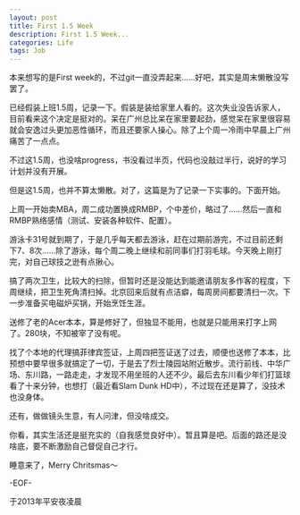 ```yaml
---
layout: post
title: First 1.5 Week
description: First 1.5 Week...
categories: Life
tags: Job
---
```

本来想写的是First week的，不过git一直没弄起来……好吧，其实是周末懒散没写罢了。

已经假装上班1.5周，记录一下。假装是装给家里人看的。这次失业没告诉家人，目前看来这个决定是挺对的。呆在广州总比呆在家里要起劲，感觉呆在家里很容易就会安逸过头更加恶性循环，而且还要家人操心。除了上个周一冷雨中早晨上广州痛苦了一点点。

不过这1.5周，也没啥progress，书没看过半页，代码也没敲过半行，说好的学习计划并没有开展。

但是这1.5周，也并不算太懒散。对了，这篇是为了记录一下实事的。下面开始。

上周一开始卖MBA，周二成功置换成RMBP，个中差价，略过了……然后一直和RMBP熟络感情（测试、安装各种软件、配置）。

游泳卡31号就到期了，于是几乎每天都去游泳，赶在过期前游完，不过目前还剩下7、8次……除了游泳，每个周二晚上继续和前同事们打羽毛球。今天晚上刚打完，对自己球技之逊有点揪心。

搞了两次卫生，比较大的扫除，但暂时还是没能达到能邀请朋友多作客的程度，下周继续，把卫生死角清扫掉。北京回来后就有点洁癖，每周房间都要清扫一次。下一步准备买电磁炉买锅，开始烹饪生涯。

送修了老的Acer本本，算是修好了，但独显不能用，也就是只能用来打字上网了。280块，不知被宰了没有呢。

找了个本地的代理搞菲律宾签证，上周四把签证送了过去，顺便也送修了本本，比预想中要早很多就搞定了一切，于是去了烈士陵园站附近散步。流行前线、中华广场、东川路，一路走走，才发现不用坐班的人还不少。最后去东川看少年们打篮球看了十来分钟，也想打（最近看Slam Dunk HD中），不过现在还是算了，没技术也没身体。

还有，做做镜头生意，有人问津，但没啥成交。

你看，其实生活还是挺充实的（自我感觉良好中）。暂且算是吧。后面的路还是没啥底，要不断激励自己督促自己才行。

睡意来了，Merry Chritsmas～

-EOF-

于2013年平安夜凌晨













